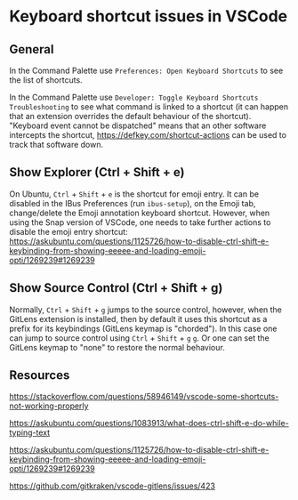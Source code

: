 # Keyboard shortcut issues in VSCode

## General

In the Command Palette use `Preferences: Open Keyboard Shortcuts` to see the list of shortcuts.

In the Command Palette use `Developer: Toggle Keyboard Shortcuts Troubleshooting` to see what command is linked to a shortcut (it can happen that an extension overrides the default behaviour of the shortcut). "Keyboard event cannot be dispatched" means that an other software intercepts the shortcut, <https://defkey.com/shortcut-actions> can be used to track that software down.

## Show Explorer (Ctrl + Shift + e)

On Ubuntu, `Ctrl` + `Shift` + `e` is the shortcut for emoji entry. It can be disabled in the IBus Preferences (run `ibus-setup`), on the Emoji tab, change/delete the Emoji annotation keyboard shortcut. However, when using the Snap version of VSCode, one needs to take further actions to disable the emoji entry shortcut: <https://askubuntu.com/questions/1125726/how-to-disable-ctrl-shift-e-keybinding-from-showing-eeeee-and-loading-emoji-opti/1269239#1269239>

## Show Source Control (Ctrl + Shift + g)

Normally, `Ctrl` + `Shift` + `g` jumps to the source control, however, when the GitLens extension is installed, then by default it uses this shortcut as a prefix for its keybindings (GitLens keymap is "chorded"). In this case one can jump to source control using `Ctrl` + `Shift` + `g` `g`. Or one can set the GitLens keymap to "none" to restore the normal behaviour.

## Resources

<https://stackoverflow.com/questions/58946149/vscode-some-shortcuts-not-working-properly>

<https://askubuntu.com/questions/1083913/what-does-ctrl-shift-e-do-while-typing-text>

<https://askubuntu.com/questions/1125726/how-to-disable-ctrl-shift-e-keybinding-from-showing-eeeee-and-loading-emoji-opti/1269239#1269239>

<https://github.com/gitkraken/vscode-gitlens/issues/423>

